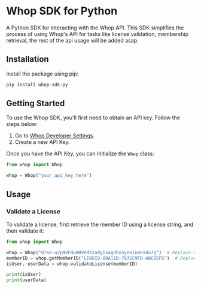 # Whop SDK for Python

A Python SDK for interacting with the Whop API. This SDK simplifies the process of using Whop's API for tasks like license validation, membership retrieval, the rest of the api usage will be added asap.

## Installation

Install the package using pip:

```bash
pip install whop-sdk-py
```

## Getting Started

To use the Whop SDK, you'll first need to obtain an API key. Follow the steps below:

1. Go to [Whop Developer Settings](https://dash.whop.com/settings/developer).
2. Create a new API Key.

Once you have the API Key, you can initialize the `Whop` class:

```python
from whop import Whop

whop = Whop("your_api_key_here")
```

## Usage

### Validate a License

To validate a license, first retrieve the member ID using a license string, and then validate it:

```python
from whop import Whop

whop = Whop("d7sk-uZpNVFdvWHVedhsadyisagdho3yeoiuahsdo7g")  # Replace with your actual API key
memberID = whop.getMemberID("LIQUID-8BA11B-7831C9FD-ABCDEFG")  # Replace with the actual license
isUser, userData = whop.validateLicense(memberID)

print(isUser)
print(userData)
```
